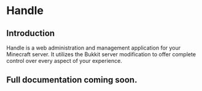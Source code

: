 # Handle

## Introduction
Handle is a web administration and management application for your Minecraft server. It utilizes the Bukkit server modification to offer complete control over every aspect of your experience.

## Full documentation coming soon.